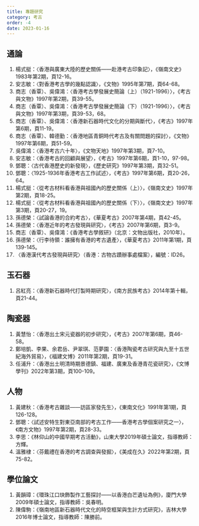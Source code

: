 ```yaml
---
title: 專題研究
category: 考古
order: -4
date: 2023-01-16
---
```

<adsense></adsense>

## 通論
1. 楊式挺：〈香港與廣東大陸的歷史關係——赴港考古印象記〉，《嶺南文史》1983年第2期，頁12-16。
2. 安志敏：〈對香港考古學的幾點認識〉，《文物》1995年第7期，頁64-68。
3. 商志（香覃）、吳偉鴻：〈香港考古學發展史簡論（上）（1921-1996）〉，《考古與文物》1997年第2期，頁39-55。
4. 商志（香覃）、吳偉鴻：〈香港考古學發展史簡論（下）（1921-1996）〉，《考古與文物》1997年第3期，頁39-53，68。
5. 商志（香覃）、吳偉鴻：〈香港新石器時代文化的分期與斷代〉，《考古》1997年第6期，頁11-19。
6. 商志（香覃）、韓德勤：〈香港地區青銅時代考古及有關問題的探討〉，《文物》1997年第6期，頁51-59。
7.  吳偉鴻：〈香港考古六十年〉，《文物天地》1997年第3期，頁7-10。
8.  安志敏：〈香港考古的回顧與展望〉，《考古》1997年第6期，頁1-10，97-98。
9.  鄧聰：〈古代香港歷史的新發現〉，《歷史研究》1997年第3期，頁32-51。
10. 鄧聰：〈1925-1936年香港考古工作試述〉，《考古》1997年第6期，頁20-26，64。
11. 楊式挺：〈從考古材料看香港與祖國內的歷史關係（上）〉，《嶺南文史》1997年第2期，頁18-25。
12. 楊式挺：〈從考古材料看香港與祖國內的歷史關係（下）〉，《嶺南文史》1997年第3期，頁20-27，19。
13. 孫德榮：〈試論香港的合約考古〉，《華夏考古》2007年第4期，頁42-45。
14. 孫德榮：〈香港近年的考古發現與研究〉，《考古》2007年第6期，頁3-9。
15. 商志（香覃）、吳偉鴻：《香港考古學敘研》（北京：文物出版社，2010年）。
16. 孫德榮：〈行李待領：誰擁有香港的考古遺產〉，《華夏考古》2011年第1期，頁139-145。
17. 〈香港漢代考古發現與研究〉（香港：古物古蹟辦事處檔案），編號：ID26。
## 玉石器
1. 呂紅亮：〈香港新石器時代打製時期研究〉，《南方民族考古》2014年第十輯，頁21-44。
## 陶瓷器
1. 黃慧怡：〈香港出土宋元瓷器的初步研究〉，《考古》2007年第6期，頁46-58。
2. 鄭培凱、李果、余君岳、尹翠琪、范夢園：〈香港陶瓷考古研究與九至十五世紀海外貿易〉，《福建文博》2011年第2期，頁19-31。
3. 任浦升：〈香港出土明清時期景德鎮、福建、廣東及香港青花瓷研究〉，《文博學刊》2022年第3期，頁100-109。
## 人物
1. 黃建秋：〈香港考古雜談——訪區家發先生〉，《東南文化》1991年第1期，頁126-128。
2. 鄧聰：〈試述安特生對東亞南部的考古工作——香港考古學個案研究之一〉，《南方文物》1997年第2期，頁28-33。
3. 李思：《林仰山的中國早期考古活動》，山東大學2019年碩士論文，指導教師：方輝。
4. 溫雅棣：〈芬戴禮在香港的考古調查與發掘〉，《美成在久》2022年第2期，頁75-82。
## 學位論文
1. 黃韻璋：《環珠江口玦飾製作工藝探討——以香港白芒遺址為例》，廈門大學2009年碩士論文，指導教師：吳春明。
2. 陳偉駒：《嶺南地區新石器時代文化的時空框架與生計方式研究》，吉林大學2016年博士論文，指導教師：陳勝前。